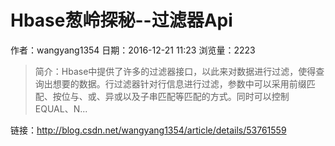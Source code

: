 # Hbase葱岭探秘--过滤器Api
作者：wangyang1354
日期：2016-12-21 11:23
浏览量：2223
> 简介：Hbase中提供了许多的过滤器接口，以此来对数据进行过滤，使得查询出想要的数据。行过滤器针对行信息进行过滤，参数中可以采用前缀匹配、按位与、或、异或以及子串匹配等匹配的方式。同时可以控制EQUAL、N...

 链接：http://blog.csdn.net/wangyang1354/article/details/53761559
